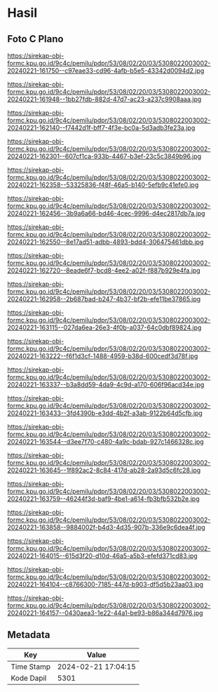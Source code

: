 # Hasil

## Foto C Plano

https://sirekap-obj-formc.kpu.go.id/9c4c/pemilu/pdpr/53/08/02/20/03/5308022003002-20240221-161750--c97eae33-cd96-4afb-b5e5-43342d0094d2.jpg

https://sirekap-obj-formc.kpu.go.id/9c4c/pemilu/pdpr/53/08/02/20/03/5308022003002-20240221-161948--1bb27fdb-882d-47d7-ac23-a237c9908aaa.jpg

https://sirekap-obj-formc.kpu.go.id/9c4c/pemilu/pdpr/53/08/02/20/03/5308022003002-20240221-162140--f7442d1f-bff7-4f3e-bc0a-5d3adb3fe23a.jpg

https://sirekap-obj-formc.kpu.go.id/9c4c/pemilu/pdpr/53/08/02/20/03/5308022003002-20240221-162301--607cf1ca-933b-4467-b3ef-23c5c3849b96.jpg

https://sirekap-obj-formc.kpu.go.id/9c4c/pemilu/pdpr/53/08/02/20/03/5308022003002-20240221-162358--53325836-f48f-46a5-b140-5efb9c41efe0.jpg

https://sirekap-obj-formc.kpu.go.id/9c4c/pemilu/pdpr/53/08/02/20/03/5308022003002-20240221-162456--3b9a6a66-bd46-4cec-9996-d4ec2817db7a.jpg

https://sirekap-obj-formc.kpu.go.id/9c4c/pemilu/pdpr/53/08/02/20/03/5308022003002-20240221-162550--8e17ad51-adbb-4893-bdd4-306475461dbb.jpg

https://sirekap-obj-formc.kpu.go.id/9c4c/pemilu/pdpr/53/08/02/20/03/5308022003002-20240221-162720--8eade6f7-bcd8-4ee2-a02f-f887b929e4fa.jpg

https://sirekap-obj-formc.kpu.go.id/9c4c/pemilu/pdpr/53/08/02/20/03/5308022003002-20240221-162958--2b687bad-b247-4b37-bf2b-efe11be37865.jpg

https://sirekap-obj-formc.kpu.go.id/9c4c/pemilu/pdpr/53/08/02/20/03/5308022003002-20240221-163115--027da6ea-26e3-4f0b-a037-64c0dbf89824.jpg

https://sirekap-obj-formc.kpu.go.id/9c4c/pemilu/pdpr/53/08/02/20/03/5308022003002-20240221-163222--f6f1d3cf-1488-4959-b38d-600cedf3d78f.jpg

https://sirekap-obj-formc.kpu.go.id/9c4c/pemilu/pdpr/53/08/02/20/03/5308022003002-20240221-163337--b3a8dd59-4da9-4c9d-a170-606f96acd34e.jpg

https://sirekap-obj-formc.kpu.go.id/9c4c/pemilu/pdpr/53/08/02/20/03/5308022003002-20240221-163433--3fd4390b-e3dd-4b2f-a3ab-9122b64d5cfb.jpg

https://sirekap-obj-formc.kpu.go.id/9c4c/pemilu/pdpr/53/08/02/20/03/5308022003002-20240221-163544--d3ee7f70-c480-4a9c-bdab-927c1466328c.jpg

https://sirekap-obj-formc.kpu.go.id/9c4c/pemilu/pdpr/53/08/02/20/03/5308022003002-20240221-163645--1f892ac2-8c84-417d-ab28-2a93d5c6fc28.jpg

https://sirekap-obj-formc.kpu.go.id/9c4c/pemilu/pdpr/53/08/02/20/03/5308022003002-20240221-163759--46244f3d-baf9-4be1-a614-fb3bfb532b2e.jpg

https://sirekap-obj-formc.kpu.go.id/9c4c/pemilu/pdpr/53/08/02/20/03/5308022003002-20240221-163858--9884002f-b4d3-4d35-907b-336e9c6dea4f.jpg

https://sirekap-obj-formc.kpu.go.id/9c4c/pemilu/pdpr/53/08/02/20/03/5308022003002-20240221-164015--615d3f20-d10d-46a5-a5b3-efefd371cd83.jpg

https://sirekap-obj-formc.kpu.go.id/9c4c/pemilu/pdpr/53/08/02/20/03/5308022003002-20240221-164104--c8766300-7185-447d-b903-df5d5b23aa03.jpg

https://sirekap-obj-formc.kpu.go.id/9c4c/pemilu/pdpr/53/08/02/20/03/5308022003002-20240221-164157--0430aea3-1e22-44a1-be93-b86a344d7976.jpg


## Metadata

| Key        | Value               |
| ---------- | ------------------- |
| Time Stamp | 2024-02-21 17:04:15 |
| Kode Dapil | 5301                |




